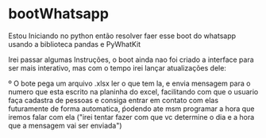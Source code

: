 # bootWhatsapp
Estou Iniciando no python então resolver faer esse boot do whatsapp usando a biblioteca pandas e PyWhatKit



Irei passar algumas Instruções, o boot ainda nao foi criado a interface para ser mais interativo, mas com o tempo irei lançar atualizações dele:

º O bote pega um arquivo .xlsx ler o que tem la, e envia mensagem para o numero que esta escrito na planinha do excel, facilitando com que o usuario faça cadastra de pessoas
e consiga entrar em contato com elas futuramente de forma automatica, ṕodendo ate msm programar a hora que iremos falar com ela ("irei tentar fazer com que vc determine o dia
e a hora que a mensagem vai ser enviada")
